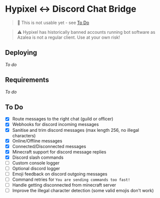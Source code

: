 # Hypixel ↔ Discord Chat Bridge

> 🛑 This is not usable yet - see [To Do](#to-do)

> ⚠️ Hypixel has historically banned accounts running bot software as Azalea is not a regular client. Use at your own risk!

## Deploying

_To do_

## Requirements

_To do_

## To Do

-   [x] Route messages to the right chat (guild or officer)
-   [x] Webhooks for discord incoming messages
-   [x] Sanitise and trim discord messages (max length 256, no illegal characters)
-   [x] Online/Offline messages
-   [x] Connected/Disconnected messages
-   [x] Minecraft support for discord message replies
-   [x] Discord slash commands
-   [ ] Custom console logger
-   [ ] Optional discord logger
-   [ ] Emoji feedback on discord outgoing messages
-   [ ] Command retries for `You are sending commands too fast!`
-   [ ] Handle getting disconnected from minecraft server
-   [ ] Improve the illegal character detection (some valid emojis don't work)
